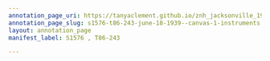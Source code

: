```yaml
---
annotation_page_uri: https://tanyaclement.github.io/znh_jacksonville_1939/annotations/s1576-t86-243-june-18-1939--canvas-1-instruments.json
annotation_page_slug: s1576-t86-243-june-18-1939--canvas-1-instruments
layout: annotation_page
manifest_label: S1576 , T86-243

---
```


